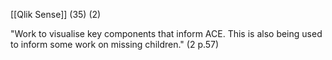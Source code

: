 [[Qlik Sense]] (35) (2)

"Work to visualise key components that inform ACE. This is also being used to inform some work on missing children." (2 p.57)